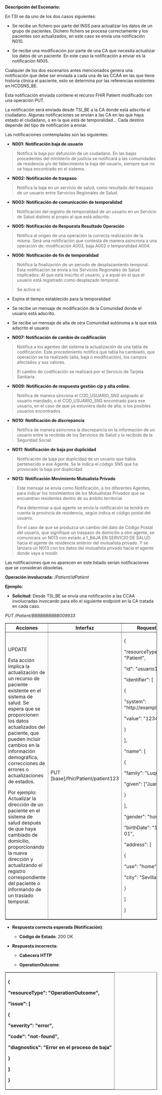<p><strong>Descripción del Escenario:</strong></p>
<p>En TSI se da uno de los dos casos siguientes:</p>
<ul>
<li><p>Se recibe un fichero por parte del INSS para actualizar los datos
de un grupo de pacientes. Dichero fichero se procesa correctamente y los
pacientes son actualizados, en este caso se envía una notificación
N010.</p></li>
<li><p>Se recibe una modificación por parte de una CA que necesita
actualizar los datos de un paciente. En este caso la notificación a
enviar es la notificación N005.</p></li>
</ul>
<p>Cualquier de los dos escenarios antes mencionados genera una
notificación que debe ser enviada a cada una de las CCAA en las que
tiene historia clínica el paciente, esto se determina por las
referencias existentes en HCDSNS_BE.</p>
<p>Esta notificación enviada contiene el recurso FHIR Patient modificado
con una operación PUT.</p>
<p>La notificación será enviada desde TSI_BE a la CA donde está adscrito
el ciudadano. Algunas notificaciones se envían a las CA en las que haya
estado el ciudadano, o en la que está de temporalidad… Cada destino
depende del tipo de notificación a enviar.</p>
<p>Las notificaciones contempladas son las siguientes:</p>
<ul>
<li><p><strong>N001: Notificación baja de usuario</strong></p></li>
</ul>
<blockquote>
<p>Notifica la baja por defunción de un ciudadano. En las bajas
procedentes del ministerio de justicia se notificará a las comunidades
de residencia y/o de fallecimiento la baja del usuario, siempre que no
se haya encontrado en el sistema.</p>
</blockquote>
<ul>
<li><p><strong>N002: Notificación de traspaso</strong></p></li>
</ul>
<blockquote>
<p>Notifica la baja en un servicio de salud, como resultado del traspaso
de un usuario entre Servicios Regionales de Salud.</p>
</blockquote>
<ul>
<li><p><strong>N003: Notificación de comunicación de
temporalidad</strong></p></li>
</ul>
<blockquote>
<p>Notificación del registro de temporalidad de un usuario en un
Servicio de Salud distinto al propio al que está adscrito.</p>
</blockquote>
<ul>
<li><p><strong>N005: Notificación de Respuesta Resultado
Operación</strong></p></li>
</ul>
<blockquote>
<p>Notifica al origen de una operación la correcta realización de la
misma. Será una notificación que contesta de manera asíncrona a una
operación de: modificación A003, baja A002 o temporalidad A004.</p>
</blockquote>
<ul>
<li><p><strong>N006: Notificación de fin de
temporalidad</strong></p></li>
</ul>
<blockquote>
<p>Notifica la finalización de un periodo de desplazamiento temporal.
Esta notificación se envía a los Servicios Regionales de Salud
implicados: Al que está inscrito el usuario, y a aquel en el que el
usuario está registrado como desplazado temporal.</p>
<p>Se activa si:</p>
</blockquote>
<ul>
<li><p>Expira el tiempo establecido para la temporalidad</p></li>
<li><p>Se recibe un mensaje de modificación de la Comunidad donde el
usuario está adscrito.</p></li>
<li><p>Se recibe un mensaje de alta de otra Comunidad autónoma a la que
está adscrito el usuario</p></li>
</ul>
<ul>
<li><p><strong>N007: Notificación de cambio de
codificación</strong></p></li>
</ul>
<blockquote>
<p>Notifica a los agentes del sistema la actualización de una tabla de
codificación. Este procedimiento notifica que tabla ha cambiado, que
operación se ha realizado (alta, baja o modificación), los campos
afectados y sus valores.</p>
<p>El cambio de codificación se realizará por el Servicio de Tarjeta
Sanitaria.</p>
</blockquote>
<ul>
<li><p><strong>N009: Notificación de respuesta gestión cip y alta
online.</strong></p></li>
</ul>
<blockquote>
<p>Notifica de manera síncrona el COD_USUARIO_SNS asignado al usuario
mandado, o el COD_USUARIO_SNS encontrado para ese usuario, en el caso de
que ya estuviera dado de alta, o los posibles usuarios encontrados.</p>
</blockquote>
<ul>
<li><p><strong>N010: Notificación de discrepancia</strong></p></li>
</ul>
<blockquote>
<p>Notifica de manera asíncrona la discrepancia en la información de un
usuario entre la recibida de los Servicios de Salud y la recibida de la
Seguridad Social.</p>
</blockquote>
<ul>
<li><p><strong>N011: Notificación de baja por
duplicidad</strong></p></li>
</ul>
<blockquote>
<p>Notificación de baja por duplicidad de un usuario que había
pertenecido a ese Agente. Se le indica el código SNS que ha provocado la
baja por duplicidad</p>
</blockquote>
<ul>
<li><p><strong>N013: Notificación Movimiento Mutualista
Privado</strong></p></li>
</ul>
<blockquote>
<p>Este mensaje se envía como Notificación, a los diferentes Agentes,
para indicar los movimientos de los Mutualistas Privados que se
encuentran residentes dentro de su ámbito territorial.</p>
<p>Para determinar a qué agente se envía la notificación se tendrá en
cuenta la provincia de residencia, según indica el código postal del
usuario.</p>
<p>En el caso de que se produzca un cambio del dato de Código Postal del
usuario, que signifique un traspaso de domicilio a otro agente, se
comunicara un N013 con estado a 1_BAJA EN SERVICIO DE SALUD hacia el
agente de residencia anterior del mutualista privado. Y se lanzara un
N013 con los datos del mutualista privado hacia el agente donde vaya a
residir.</p>
</blockquote>
<p>Las notificaciones que no aparecen en este listado serían
notificaciones que se consideran obsoletas.</p>
<p><strong>Operación involucrada:</strong>
<em>/Patient/idPatient</em></p>
<p><strong>Ejemplo:</strong></p>
<ul>
<li><p><strong>Solicitud</strong>: Desde TSI_BE se envía una
notificación a las CCAA involucradas invocando para ello el siguiente
endpoint en la CA tratada en cada caso.</p></li>
</ul>
<p><em>PUT /Patient/BBBBBBBBBB009933</em></p>
<table border="1">
<colgroup>
<col style="width: 31%" />
<col style="width: 26%" />
<col style="width: 41%" />
</colgroup>
<thead>
<tr>
<th style="text-align: center;"><strong>Acciones</strong></th>
<th style="text-align: center;"><strong>Interfaz</strong></th>
<th style="text-align: center;"><strong>RequestBody</strong></th>
</tr>
</thead>
<tbody>
<tr>
<td><p>UPDATE</p>
<p>Esta acción implica la actualización de un recurso de paciente
existente en el sistema de salud. Se espera que se proporcionen los
datos actualizados del paciente, que pueden incluir cambios en la
información demográfica, correcciones de errores o actualizaciones de
estados.</p>
<p>Por ejemplo: Actualizar la dirección de un paciente en el sistema de
salud después de que haya cambiado de domicilio, proporcionando la nueva
dirección y actualizando el registro correspondiente del paciente o
informando de un traslado temporal.</p></td>
<td>PUT [base]/fhir/Patient/patient123</td>
<td><p>{</p>
<p>"resourceType": "Patient",</p>
<p>"id": "usuario123",</p>
<p>"identifier": [</p>
<p>{</p>
<p>"system": "http://example.org/sns",</p>
<p>"value": "123456789"</p>
<p>}</p>
<p>],</p>
<p>"name": [</p>
<p>{</p>
<p>"family": "Luque",</p>
<p>"given": ["Juan"]</p>
<p>}</p>
<p>],</p>
<p>"gender": "hombre",</p>
<p>"birthDate": "1980-01-01",</p>
<p>"address": [</p>
<p>{</p>
<p>"use": "home",</p>
<p>"city": "Sevilla"</p>
<p>}</p>
<p>]</p>
<p>}</p></td>
</tr>
</tbody>
</table>
<ul>
<li><p><strong>Respuesta correcta esperada (Notificación)</strong>:</p>
<ul>
<li><p><strong>Código de Estado</strong>: 200 OK</p></li>
</ul></li>
<li><p><strong>Respuesta incorrecta:</strong></p>
<ul>
<li><p><strong>Cabecera HTTP</strong></p></li>
<li><p><strong>OperationOutcome</strong>:</p></li>
</ul></li>
</ul>
<table border="1">
<colgroup>
<col style="width: 100%" />
</colgroup>
<thead>
<tr>
<th style="text-align: left;"><p>{</p>
<p>"resourceType": "OperationOutcome",</p>
<p>"issue": [</p>
<p>{</p>
<p>"severity": "error",</p>
<p>"code": "not-found",</p>
<p>"diagnostics": "Error en el proceso de baja"</p>
<p>}</p>
<p>]</p>
<p>}</p></th>
</tr>
</thead>
<tbody>
</tbody>
</table>